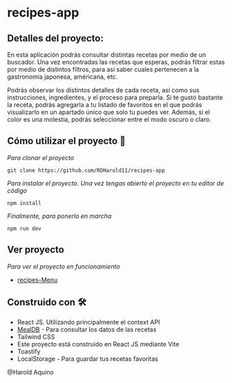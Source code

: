# recipes-app

## Detalles del proyecto:
En esta aplicación podrás consultar distintas recetas por medio de un buscador. Una vez encontradas las recetas que esperas, podrás filtrar estas por medio de distintos filtros, para asi saber cuales pertenecen a la gastronomía japonesa, américana, etc.

Podrás observar los distintos detalles de cada receta, así como sus instrucciones, ingredientes, y el proceso para preparla. Si te gustó bastante la receta, podrás agregarla a tu listado de favoritos en el que podrás visualizarlo en un apartado único que solo tu puedes ver. Además, si el color es una molestia, podrás seleccionar entre el modo oscuro o claro.

## Cómo utilizar el proyecto 🔧

_Para clonar el proyecto_
```
git clone https://github.com/RDHarold11/recipes-app
```
_Para instalar el proyecto. Una vez tengas abierto el proyecto en tu editor de código_
```
npm install 
```
_Finalmente, para ponerlo en marcha_
```
npm run dev
```
## Ver proyecto
_Para ver el proyecto en funcionamiento_
* [recipes-Menu](https://recipes-menu.netlify.app/)

## Construido con 🛠️

* React JS. Utilizando principalmente el context API
* [MealDB](https://www.themealdb.com/) - Para consultar los datos de las recetas
* Tailwind CSS
* Este proyecto está construido en React JS mediante Vite
* Toastify
* LocalStorage - Para guardar tus recetas favoritas

@Harold Aquino

